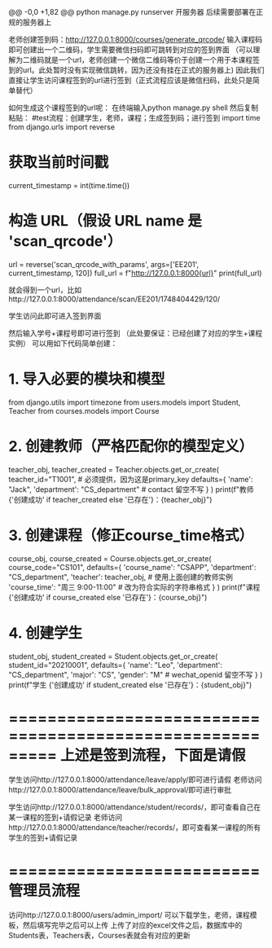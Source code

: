 @@ -0,0 +1,82 @@
python manage.py runserver 开服务器 后续需要部署在正规的服务器上

老师创建签到码：http://127.0.0.1:8000/courses/generate_qrcode/    输入课程码即可创建出一个二维码，学生需要微信扫码即可跳转到对应的签到界面
（可以理解为二维码就是一个url，老师创建一个微信二维码等价于创建一个用于本课程签到的url。此处暂时没有实现微信跳转，因为还没有挂在正式的服务器上)
因此我们直接让学生访问课程签到的url进行签到（正式流程应该是微信扫码，此处只是简单替代）

如何生成这个课程签到的url呢：
在终端输入python manage.py shell
然后复制粘贴：
#test流程：创建学生，老师，课程；生成签到码；进行签到
import time
from django.urls import reverse

# 获取当前时间戳
current_timestamp = int(time.time())

# 构造 URL（假设 URL name 是 'scan_qrcode'）
url = reverse('scan_qrcode_with_params', args=['EE201', current_timestamp, 120])
full_url = f"http://127.0.0.1:8000{url}"
print(full_url)

就会得到一个url，比如http://127.0.0.1:8000/attendance/scan/EE201/1748404429/120/

学生访问此即可进入签到界面

然后输入学号+课程号即可进行签到
（此处要保证：已经创建了对应的学生+课程实例）
可以用如下代码简单创建：

# 1. 导入必要的模块和模型
from django.utils import timezone
from users.models import Student, Teacher
from courses.models import Course

# 2. 创建教师（严格匹配你的模型定义）
teacher_obj, teacher_created = Teacher.objects.get_or_create(
    teacher_id="T1001",  # 必须提供，因为这是primary_key
    defaults={
        'name': "Jack",
        'department': "CS_department"
        # contact 留空不写
    }
)
print(f"教师 {'创建成功' if teacher_created else '已存在'}：{teacher_obj}")

# 3. 创建课程（修正course_time格式）
course_obj, course_created = Course.objects.get_or_create(
    course_code="CS101",
    defaults={
        'course_name': "CSAPP",
        'department': "CS_department",
        'teacher': teacher_obj,  # 使用上面创建的教师实例
        'course_time': "周三 9:00-11:00"  # 改为符合实际的字符串格式
    }
)
print(f"课程 {'创建成功' if course_created else '已存在'}：{course_obj}")

# 4. 创建学生
student_obj, student_created = Student.objects.get_or_create(
    student_id="20210001",
    defaults={
        'name': "Leo",
        'department': "CS_department",
        'major': "CS",
        'gender': "M"
        # wechat_openid 留空不写
    }
)
print(f"学生 {'创建成功' if student_created else '已存在'}：{student_obj}")



=========================================================
上述是签到流程，下面是请假
=========================================================


学生访问http://127.0.0.1:8000/attendance/leave/apply/即可进行请假
老师访问http://127.0.0.1:8000/attendance/leave/bulk_approval/即可进行审批

学生访问http://127.0.0.1:8000/attendance/student/records/，即可查看自己在某一课程的签到+请假记录
老师访问http://127.0.0.1:8000/attendance/teacher/records/，即可查看某一课程的所有学生的签到+请假记录



==========================
管理员流程
==========================
访问http://127.0.0.1:8000/users/admin_import/
可以下载学生，老师，课程模板，然后填写完毕之后可以上传
上传了对应的excel文件之后，数据库中的Students表，Teachers表，Courses表就会有对应的更新

